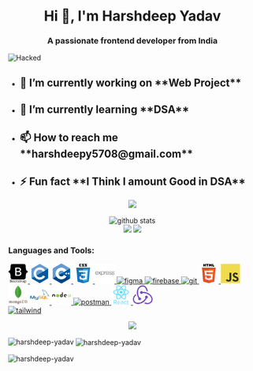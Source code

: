 <!-- <div><img src="https://cutewallpaper.org/27/binary-code-wallpaper-gif/animated-matrix-wallpaper-gif-posted-by-sarah-mercado.gif"></div> -->
<h1 align="center">Hi 👋, I'm Harshdeep Yadav</h1>
<h3 align="center">A passionate frontend developer from India</h3>
<div><img  alt="Hacked", width="400" src="https://cdn.dribbble.com/users/416610/screenshots/4801105/media/0f73533e44c089e41c3290d4535491ad.gif"></div>
<!-- 
<p align="left"> <img src="https://komarev.com/ghpvc/?username=harshdeep-yadav&label=Profile%20views&color=0e75b6&style=flat" alt="harshdeep-yadav" /> </p>

<p align="left"> <a href="https://github.com/ryo-ma/github-profile-trophy"><img src="https://github-profile-trophy.vercel.app/?username=harshdeep-yadav" alt="harshdeep-yadav" /></a> </p> -->

- <h2>🔭 I’m currently working on **Web Project**</h2>

- <h2>🌱 I’m currently learning **DSA**</h2>

- <h2>📫 How to reach me **harshdeepy5708@gmail.com**</h2>

- <h2>⚡ Fun fact **I Think I amount Good in DSA**</h2>

<!--
### Hi there 👋
**Avninder99/Avninder99** is a ✨ _special_ ✨ repository because its `README.md` (this file) appears on your GitHub profile.

Here are some ideas to get you started:
- 🔭 I’m currently working on ...
- ⚡ Fun fact: ...

-->



<p align="center">
    <a href="https://github.com/Avninder99">
        <img src="https://img.shields.io/github/followers/Avninder99?label=Follow&style=plastic&logo=github&logoColor=white&color=brightGreen">
    </a>
</p>

<p  align="center">
  <img src="https://github-profile-summary-cards.vercel.app/api/cards/profile-details?username=Avninder99&theme=github_dark" alt="github stats">
  </br>
  <img src="https://github-profile-summary-cards.vercel.app/api/cards/stats?username=avninder99&theme=github_dark">
  <img src="https://github-profile-summary-cards.vercel.app/api/cards/productive-time?username=avninder99&theme=github_dark">
</p>

<!-- <p align="center">
    <a href="https://github.com/Avninder99">
        <img src="https://github-readme-stats.vercel.app/api?username=Avninder99&bg_color=333333&title_color=fff&text_color=fff&show_icons=true" >
    </a>
</p> -->
<!-- <p align="left">
    <img align="center" src="https://github-readme-stats.vercel.app/api/top-langs/?username=Avninder99&layout=compact" alt="aa" />
</p> -->

<h3 align="left">Languages and Tools:</h3>
<p align="left"> <a href="https://getbootstrap.com" target="_blank" rel="noreferrer"> <img src="https://raw.githubusercontent.com/devicons/devicon/master/icons/bootstrap/bootstrap-plain-wordmark.svg" alt="bootstrap" width="40" height="40"/> </a> <a href="https://www.cprogramming.com/" target="_blank" rel="noreferrer"> <img src="https://raw.githubusercontent.com/devicons/devicon/master/icons/c/c-original.svg" alt="c" width="40" height="40"/> </a> <a href="https://www.w3schools.com/cpp/" target="_blank" rel="noreferrer"> <img src="https://raw.githubusercontent.com/devicons/devicon/master/icons/cplusplus/cplusplus-original.svg" alt="cplusplus" width="40" height="40"/> </a> <a href="https://www.w3schools.com/css/" target="_blank" rel="noreferrer"> <img src="https://raw.githubusercontent.com/devicons/devicon/master/icons/css3/css3-original-wordmark.svg" alt="css3" width="40" height="40"/> </a> <a href="https://expressjs.com" target="_blank" rel="noreferrer"> <img src="https://raw.githubusercontent.com/devicons/devicon/master/icons/express/express-original-wordmark.svg" alt="express" width="40" height="40"/> </a> <a href="https://www.figma.com/" target="_blank" rel="noreferrer"> <img src="https://www.vectorlogo.zone/logos/figma/figma-icon.svg" alt="figma" width="40" height="40"/> </a> <a href="https://firebase.google.com/" target="_blank" rel="noreferrer"> <img src="https://www.vectorlogo.zone/logos/firebase/firebase-icon.svg" alt="firebase" width="40" height="40"/> </a> <a href="https://git-scm.com/" target="_blank" rel="noreferrer"> <img src="https://www.vectorlogo.zone/logos/git-scm/git-scm-icon.svg" alt="git" width="40" height="40"/> </a> <a href="https://www.w3.org/html/" target="_blank" rel="noreferrer"> <img src="https://raw.githubusercontent.com/devicons/devicon/master/icons/html5/html5-original-wordmark.svg" alt="html5" width="40" height="40"/> </a> <a href="https://developer.mozilla.org/en-US/docs/Web/JavaScript" target="_blank" rel="noreferrer"> <img src="https://raw.githubusercontent.com/devicons/devicon/master/icons/javascript/javascript-original.svg" alt="javascript" width="40" height="40"/> </a> <img src="https://raw.githubusercontent.com/devicons/devicon/master/icons/mongodb/mongodb-original-wordmark.svg" alt="mongodb" width="40" height="40"/> </a> <a href="https://www.mysql.com/" target="_blank" rel="noreferrer"> <img src="https://raw.githubusercontent.com/devicons/devicon/master/icons/mysql/mysql-original-wordmark.svg" alt="mysql" width="40" height="40"/> </a> <a href="https://nodejs.org" target="_blank" rel="noreferrer"> <img src="https://raw.githubusercontent.com/devicons/devicon/master/icons/nodejs/nodejs-original-wordmark.svg" alt="nodejs" width="40" height="40"/> </a> <a href="https://postman.com" target="_blank" rel="noreferrer"> <img src="https://www.vectorlogo.zone/logos/getpostman/getpostman-icon.svg" alt="postman" width="40" height="40"/> </a> <a href="https://reactjs.org/" target="_blank" rel="noreferrer"> <img src="https://raw.githubusercontent.com/devicons/devicon/master/icons/react/react-original-wordmark.svg" alt="react" width="40" height="40"/> </a> <a href="https://redux.js.org" target="_blank" rel="noreferrer"> <img src="https://raw.githubusercontent.com/devicons/devicon/master/icons/redux/redux-original.svg" alt="redux" width="40" height="40"/> </a> <a href="https://tailwindcss.com/" target="_blank" rel="noreferrer"> <br><img src="https://www.vectorlogo.zone/logos/tailwindcss/tailwindcss-icon.svg" alt="tailwind" width="40" height="40"/> </a> </p>
<p align="center">
    <a href="https://github.com/Avninder99">
        <img src="https://img.shields.io/github/followers/Avninder99?label=Follow&style=plastic&logo=github&logoColor=white&color=brightGreen">
    </a>
</p>


<p style="background-color:black"><img align="left" src="https://github-readme-stats.vercel.app/api/top-langs?username=harshdeep-yadav&show_icons=true&locale=en&layout=compact" alt="harshdeep-yadav" /></p>

<p>&nbsp;<img align="center" src="https://github-readme-stats.vercel.app/api?username=harshdeep-yadav&show_icons=true&locale=en" alt="harshdeep-yadav" /></p>

<p><img align="center" src="https://github-readme-streak-stats.herokuapp.com/?user=harshdeep-yadav&" alt="harshdeep-yadav" /></p>
